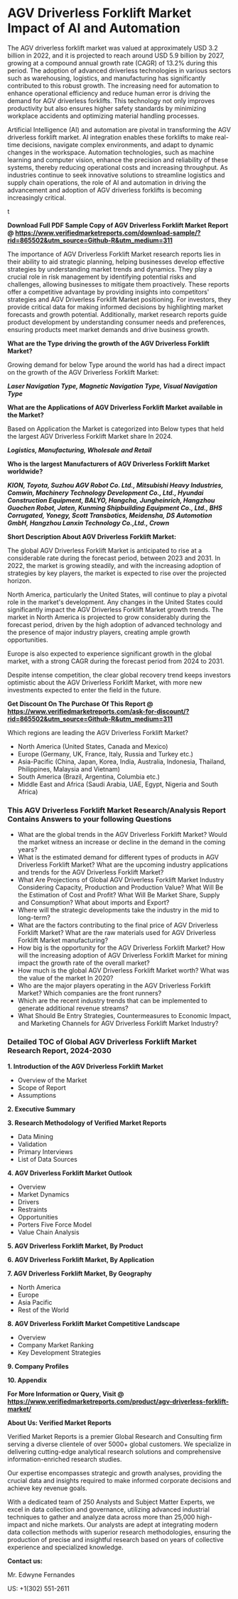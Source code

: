 <meta name="title" content="Global AGV Driverless Forklift Market Impact of AI and Automation"><meta name="description" content="The AGV driverless forklift market was valued at approximately USD 3.2 billion in 2022, and it is projected to reach around USD 5.9 billion by 2027, growing at a compo"><meta name="title" content="AGV Driverless Forklift Market Size, Share, Scope, Trends, Growth, Opportunities, Analysis, Forecast"><h1>AGV Driverless Forklift Market Impact of AI and Automation</h1><p>The AGV driverless forklift market was valued at approximately USD 3.2 billion in 2022, and it is projected to reach around USD 5.9 billion by 2027, growing at a compound annual growth rate (CAGR) of 13.2% during this period. The adoption of advanced driverless technologies in various sectors such as warehousing, logistics, and manufacturing has significantly contributed to this robust growth. The increasing need for automation to enhance operational efficiency and reduce human error is driving the demand for AGV driverless forklifts. This technology not only improves productivity but also ensures higher safety standards by minimizing workplace accidents and optimizing material handling processes.</p><p>Artificial Intelligence (AI) and automation are pivotal in transforming the AGV driverless forklift market. AI integration enables these forklifts to make real-time decisions, navigate complex environments, and adapt to dynamic changes in the workspace. Automation technologies, such as machine learning and computer vision, enhance the precision and reliability of these systems, thereby reducing operational costs and increasing throughput. As industries continue to seek innovative solutions to streamline logistics and supply chain operations, the role of AI and automation in driving the advancement and adoption of AGV driverless forklifts is becoming increasingly critical.</p>t</p><p id="" class=""><strong>Download Full PDF Sample Copy of AGV Driverless Forklift Market Report @ <a href="https://www.verifiedmarketreports.com/download-sample/?rid=865502&utm_source=Github-R&utm_medium=311" target="_blank">https://www.verifiedmarketreports.com/download-sample/?rid=865502&utm_source=Github-R&utm_medium=311</a></strong></p><p>The importance of&nbsp;AGV Driverless Forklift Market research reports lies in their ability to aid strategic planning, helping businesses develop effective strategies by understanding market trends and dynamics. They play a crucial role in risk management by identifying potential risks and challenges, allowing businesses to mitigate them proactively. These reports offer a competitive advantage by providing insights into competitors' strategies and AGV Driverless Forklift Market positioning. For investors, they provide critical data for making informed decisions by highlighting market forecasts and growth potential. Additionally, market research reports guide product development by understanding consumer needs and preferences, ensuring products meet market demands and drive business growth.</p><p><strong>What are the&nbsp;Type driving the growth of the AGV Driverless Forklift Market?</strong></p><p id="" class="">Growing demand for below Type around the world has had a direct impact on the growth of the AGV Driverless Forklift Market:</p><em><strong>Laser Navigation Type, Magnetic Navigation Type, Visual Navigation Type</strong></em></p><strong>What are the&nbsp;Applications&nbsp;of AGV Driverless Forklift Market available in the Market?</strong></p><p id="" class="">Based on Application the Market is categorized into Below types that held the largest AGV Driverless Forklift Market share In 2024.</p><em><strong>Logistics, Manufacturing, Wholesale and Retail</strong></em></p><strong>Who is the largest Manufacturers of AGV Driverless Forklift Market worldwide?</strong></p><p><em><strong>KION, Toyota, Suzhou AGV Robot Co. Ltd., Mitsubishi Heavy Industries, Comwin, Machinery Technology Development Co., Ltd., Hyundai Construction Equipment, BALYO, Hangcha, Jungheinrich, Hangzhou Guochen Robot, Jaten, Kunming Shipbuilding Equipment Co., Ltd., BHS Corrugated, Yonegy, Scott Transbotics, Meidensha, DS Automotion GmbH, Hangzhou Lanxin Technology Co.,Ltd., Crown</strong></em></p><p id="" class=""><strong>Short Description About AGV Driverless Forklift Market:</strong></p><p>The global AGV Driverless Forklift Market is anticipated to rise at a considerable rate during the forecast period, between 2023 and 2031. In 2022, the market is growing steadily, and with the increasing adoption of strategies by key players, the market is expected to rise over the projected horizon.</p><p>North America, particularly the United States, will continue to play a pivotal role in the market's development. Any changes in the United States could significantly impact the AGV Driverless Forklift Market growth trends. The market in North America is projected to grow considerably during the forecast period, driven by the high adoption of advanced technology and the presence of major industry players, creating ample growth opportunities.</p><p>Europe is also expected to experience significant growth in the global market, with a strong CAGR during the forecast period from 2024 to 2031.</p><p>Despite intense competition, the clear global recovery trend keeps investors optimistic about the AGV Driverless Forklift Market, with more new investments expected to enter the field in the future.</p><p id="" class=""><strong>Get Discount On The Purchase Of This Report @ <a href="https://www.verifiedmarketreports.com/ask-for-discount/?rid=865502&utm_source=Github-R&utm_medium=311" target="_blank">https://www.verifiedmarketreports.com/ask-for-discount/?rid=865502&utm_source=Github-R&utm_medium=311</a></strong></p>Which regions are leading the AGV Driverless Forklift Market?</p><ul><li>North America (United States, Canada and Mexico)</li><li>Europe (Germany, UK, France, Italy, Russia and Turkey etc.)</li><li>Asia-Pacific (China, Japan, Korea, India, Australia, Indonesia, Thailand, Philippines, Malaysia and Vietnam)</li><li>South America (Brazil, Argentina, Columbia etc.)</li><li>Middle East and Africa (Saudi Arabia, UAE, Egypt, Nigeria and South Africa)</li></ul><h3 id="" class="">This AGV Driverless Forklift Market Research/Analysis Report Contains Answers to your following Questions</h3><ul><li>What are the global trends in the AGV Driverless Forklift Market? Would the market witness an increase or decline in the demand in the coming years?</li><li>What is the estimated demand for different types of products in AGV Driverless Forklift Market? What are the upcoming industry applications and trends for the AGV Driverless Forklift Market?</li><li>What Are Projections of Global AGV Driverless Forklift Market Industry Considering Capacity, Production and Production Value? What Will Be the Estimation of Cost and Profit? What Will Be Market Share, Supply and Consumption? What about imports and Export?</li><li>Where will the strategic developments take the industry in the mid to long-term?</li><li>What are the factors contributing to the final price of AGV Driverless Forklift Market? What are the raw materials used for AGV Driverless Forklift Market manufacturing?</li><li>How big is the opportunity for the AGV Driverless Forklift Market? How will the increasing adoption of AGV Driverless Forklift Market for mining impact the growth rate of the overall market?</li><li>How much is the global AGV Driverless Forklift Market worth? What was the value of the market In 2020?</li><li>Who are the major players operating in the AGV Driverless Forklift Market? Which companies are the front runners?</li><li>Which are the recent industry trends that can be implemented to generate additional revenue streams?</li><li>What Should Be Entry Strategies, Countermeasures to Economic Impact, and Marketing Channels for AGV Driverless Forklift Market Industry?</li></ul><h3 id="" class="">Detailed TOC of Global AGV Driverless Forklift Market Research Report, 2024-2030</h3><p id="" class=""><strong>1. Introduction of the AGV Driverless Forklift Market</strong></p><ul><li>Overview of the Market</li><li>Scope of Report</li><li>Assumptions</li></ul><p id="" class=""><strong>2. Executive Summary</strong></p><p id="" class=""><strong>3. Research Methodology of Verified Market Reports</strong></p><ul><li>Data Mining</li><li>Validation</li><li>Primary Interviews</li><li>List of Data Sources</li></ul><p id="" class=""><strong>4. AGV Driverless Forklift Market Outlook</strong></p><ul><li>Overview</li><li>Market Dynamics</li><li>Drivers</li><li>Restraints</li><li>Opportunities</li><li>Porters Five Force Model</li><li>Value Chain Analysis</li></ul><p id="" class=""><strong>5. AGV Driverless Forklift Market, By Product</strong></p><p id="" class=""><strong>6. AGV Driverless Forklift Market, By Application</strong></p><p id="" class=""><strong>7. AGV Driverless Forklift Market, By Geography</strong></p><ul><li>North America</li><li>Europe</li><li>Asia Pacific</li><li>Rest of the World</li></ul><p id="" class=""><strong>8. AGV Driverless Forklift Market Competitive Landscape</strong></p><ul><li>Overview</li><li>Company Market Ranking</li><li>Key Development Strategies</li></ul><p id="" class=""><strong>9. Company Profiles</strong></p><p id="" class=""><strong>10. Appendix</strong></p><p id="" class=""><strong>For More Information or Query, Visit @ <a href="https://www.verifiedmarketreports.com/product/agv-driverless-forklift-market/" target="_blank">https://www.verifiedmarketreports.com/product/agv-driverless-forklift-market/</a></strong></p><p id="" class=""><strong>About Us: Verified Market Reports</strong></p><p id="" class="">Verified Market Reports is a premier Global Research and Consulting firm serving a diverse clientele of over 5000+ global customers. We specialize in delivering cutting-edge analytical research solutions and comprehensive information-enriched research studies.</p><p id="" class="">Our expertise encompasses strategic and growth analyses, providing the crucial data and insights required to make informed corporate decisions and achieve key revenue goals.</p><p id="" class="">With a dedicated team of 250 Analysts and Subject Matter Experts, we excel in data collection and governance, utilizing advanced industrial techniques to gather and analyze data across more than 25,000 high-impact and niche markets. Our analysts are adept at integrating modern data collection methods with superior research methodologies, ensuring the production of precise and insightful research based on years of collective experience and specialized knowledge.</p><p id="" class=""><strong>Contact us:</strong></p><p id="" class="">Mr. Edwyne Fernandes</p><p id="" class="">US: +1(302) 551-2611</p>